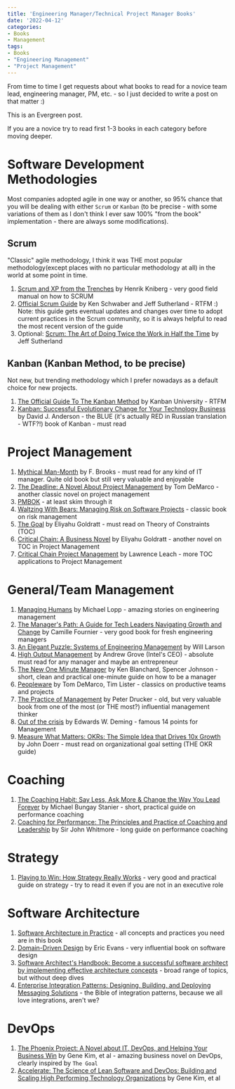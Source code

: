 ```yaml
---
title: 'Engineering Manager/Technical Project Manager Books'
date: '2022-04-12'
categories:
- Books
- Management
tags:
- Books
- "Engineering Management"
- "Project Management"
---
```


From time to time I get requests about what books to read for a novice team lead, engineering manager, PM, etc. - so I just decided to write a post on that matter :) 

This is an Evergreen post.

If you are a novice try to read first 1-3 books in each category before moving deeper.

# Software Development Methodologies

Most companies adopted agile in one way or another, so 95% chance that you will be dealing with either `Scrum` or `Kanban` (to be precise - with some variations of them as I don't think I ever saw 100% "from the book" implementation - there are always some modifications).

## Scrum

"Classic" agile methodology, I think it was THE most popular methodology(except places with no particular methodology at all) in the world at some point in time. 

1. [Scrum and XP from the Trenches](https://www.infoq.com/minibooks/scrum-xp-from-the-trenches-2/) by Henrik Kniberg - very good field manual on how to SCRUM
2. [Official Scrum Guide](https://scrumguides.org/docs/scrumguide/v2020/2020-Scrum-Guide-US.pdf#zoom=100) by Ken Schwaber and Jeff Sutherland - RTFM :) Note: this guide gets eventual updates and changes over time to adopt current practices in the Scrum community, so it is always helpful to read the most recent version of the guide
3. Optional: [Scrum: The Art of Doing Twice the Work in Half the Time](https://www.amazon.com/Scrum-Doing-Twice-Work-Half/dp/038534645X) by Jeff Sutherland

## Kanban (Kanban Method, to be precise)

Not new, but trending methodology which I prefer nowadays as a default choice for new projects.

1. [The Official Guide To The Kanban Method](https://resources.kanban.university/kanban-guide/) by Kanban University - RTFM
2. [Kanban: Successful Evolutionary Change for Your Technology Business](https://www.amazon.com/Kanban-David-J-Anderson-ebook/dp/B0057H2M70/) by David J. Anderson - the BLUE (it's actually RED in Russian translation - WTF?!) book of Kanban - must read

# Project Management

1. [Mythical Man-Month](https://www.amazon.com/Mythical-Man-Month-Anniversary-Software-Engineering-ebook-dp-B00B8USS14/dp/B00B8USS14/) by F. Brooks - must read for any kind of IT manager. Quite old book but still very valuable and enjoyable
2. [The Deadline: A Novel About Project Management](https://www.amazon.com/Deadline-Novel-About-Project-Management-ebook/dp/B006MN4RAS/) by Tom DeMarco - another classic novel on project management
3. [PMBOK](https://www.amazon.com/Guide-Project-Management-Knowledge-PMBOK®-ebook/dp/B096KV7FXQ) - at least skim through it
4. [Waltzing With Bears: Managing Risk on Software Projects](https://www.amazon.com/Waltzing-Bears-Managing-Software-Projects/dp/0932633609/) - classic book on risk management
5. [The Goal](https://www.amazon.com/Goal-Process-Ongoing-Improvement-ebook/dp/B002LHRM2O/) by Eliyahu Goldratt - must read on Theory of Constraints (TOC)
6. [Critical Chain: A Business Novel](https://www.amazon.com/Critical-Chain-Business-Eliyahu-Goldratt-ebook/dp/B002LHRM2E/) by Eliyahu Goldratt - another novel on TOC in Project Management
7. [Critical Chain Project Management](https://www.amazon.com/Critical-Management-Technology-Professional-Development-ebook/dp/B00LOV10A8/) by Lawrence Leach - more TOC applications to Project Management

# General/Team Management

1. [Managing Humans](https://www.amazon.com/Managing-Humans-Humorous-Software-Engineering-ebook/dp/B01J53IE1O) by Michael Lopp - amazing stories on engineering management
2. [The Manager's Path: A Guide for Tech Leaders Navigating Growth and Change](https://www.amazon.com/Managers-Path-Leaders-Navigating-Growth-ebook/dp/B06XP3GJ7F/) by Camille Fournier - very good book for fresh engineering managers
3. [An Elegant Puzzle: Systems of Engineering Management](https://www.amazon.com/Elegant-Puzzle-Systems-Engineering-Management-ebook/dp/B07QYCHJ7V/) by Will Larson
4. [High Output Management](https://www.amazon.com/High-Output-Management-Andrew-Grove-ebook/dp/B015VACHOK/) by Andrew Grove (Intel's CEO) - absolute must read for any manager and maybe an entrepreneur
5. [The New One Minute Manager](https://www.amazon.com/New-One-Minute-Manager-ebook/dp/B00MMG19OG/) by Ken Blanchard, Spencer Johnson - short, clean and practical one-minute guide on how to be a manager
6. [Peopleware](https://www.amazon.com/Peopleware-Productive-Projects-Teams-3rd/dp/0321934113/) by Tom DeMarco, Tim Lister - classics on productive teams and projects
7. [The Practice of Management](https://www.amazon.com/Practice-Management-Peter-F-Drucker-ebook/dp/B003F1WM8E/) by Peter Drucker - old, but very valuable book from one of the most (or THE most?) influential management thinker
8. [Out of the crisis](https://www.amazon.com/Out-Crisis-reissue-Edwards-Deming-ebook/dp/B08FZLVM1D/) by Edwards W. Deming - famous 14 points for Management
9. [Measure What Matters: OKRs: The Simple Idea that Drives 10x Growth](https://www.amazon.com/Measure-What-Matters-Simple-Drives-ebook/dp/B078X4HKS9) by John Doerr - must read on organizational goal setting (THE OKR guide)

# Coaching

1. [The Coaching Habit: Say Less, Ask More & Change the Way You Lead Forever](https://www.amazon.com/Coaching-Habit-Less-Change-Forever-ebook/dp/B01BUIBBZI/) by Michael Bungay Stanier - short, practical guide on performance coaching
2. [Coaching for Performance: The Principles and Practice of Coaching and Leadership](https://www.amazon.com/Coaching-Performance-Principles-Leadership-Professionals-ebook/dp/B01HPVHM0C/) by Sir John Whitmore - long guide on performance coaching

# Strategy

1. [Playing to Win: How Strategy Really Works](https://www.amazon.com/Playing-Win-Strategy-Really-Works-ebook/dp/B00AJVJ1HI/) - very good and practical guide on strategy - try to read it even if you are not in an executive role

# Software Architecture

1. [Software Architecture in Practice](https://www.amazon.com/Software-Architecture-Practice-3rd-Engineering/dp/0321815734) - all concepts and practices you need are in this book
2. [Domain-Driven Design](https://www.amazon.com/Domain-Driven-Design-Tackling-Complexity-Software/dp/0321125215) by Eric Evans - very influential book on software design
3. [Software Architect's Handbook: Become a successful software architect by implementing effective architecture concepts](https://www.amazon.com/Software-Architects-Handbook-implementing-architecture/dp/1788624068/) - broad range of topics, but without deep dives
4. [Enterprise Integration Patterns: Designing, Building, and Deploying Messaging Solutions](https://www.amazon.com/Enterprise-Integration-Patterns-Designing-Deploying/dp/0321200683) - the Bible of integration patterns, because we all love integrations, aren't we?
   
# DevOps

1. [The Phoenix Project: A Novel about IT, DevOps, and Helping Your Business Win](https://www.amazon.com/Phoenix-Project-DevOps-Helping-Business-ebook/dp/B078Y98RG8/) by Gene Kim, et al - amazing business novel on DevOps, clearly inspired by `The Goal`
2. [Accelerate: The Science of Lean Software and DevOps: Building and Scaling High Performing Technology Organizations](https://www.amazon.com/Accelerate-Software-Performing-Technology-Organizations-ebook/dp/B07B9F83WM/) by Gene Kim, et al
